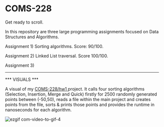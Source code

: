 # COMS-228

Get ready to scroll.

In this repository are three large programming assignments focused on Data Structures and Algorithms.

Assignment 1) Sorting algorithms. Score: 90/100.

Assignment 2) Linked List traversal. Score 100/100.

Assignment 3) 

___________

*** VISUALS ***

A visual of my <a href="https://github.com/mccnick/COMS-228/tree/main/src/edu/iastate/cs228/hw1"> COMS-228/hw1 </a> project. It calls four sorting algorithms (Selection, Insertion, Merge and Quick) firstly for 2500 randomly generated points between (-50,50), reads a file within the main project and creates points from the file, sorts & prints those points and provides the runtime in nanoseconds for each algorithm.

![ezgif com-video-to-gif-4](https://github.com/mccnick/COMS-228/assets/91184284/3ef76668-03c0-4715-ab7e-664b561c23fc)
